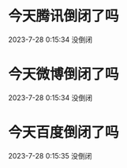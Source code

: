 # 今天腾讯倒闭了吗

2023-7-28 0:15:34 没倒闭

# 今天微博倒闭了吗

2023-7-28 0:15:34 没倒闭

# 今天百度倒闭了吗

2023-7-28 0:15:35 没倒闭

